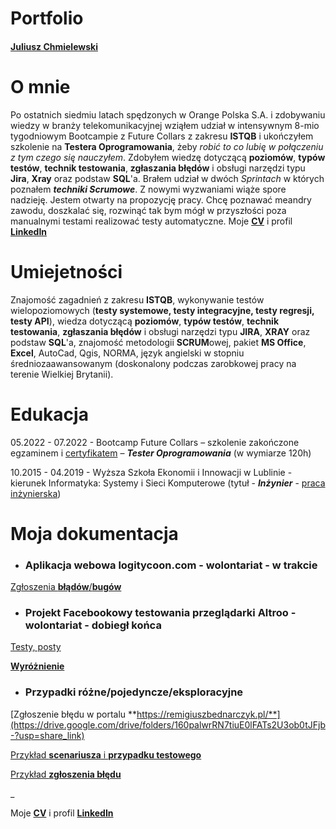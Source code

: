 # Portfolio
#### [Juliusz Chmielewski](https://drive.google.com/file/d/1qzqw_wnMRiS7ochy2FergpLTGcllmuR5/view?usp=share_link)
# O mnie 
Po ostatnich siedmiu latach spędzonych w Orange Polska S.A. i zdobywaniu wiedzy w branży telekomunikacyjnej wziąłem udział w intensywnym 8-mio tygodniowym Bootcampie z Future Collars z zakresu **ISTQB** i ukończyłem szkolenie na **Testera Oprogramowania**, żeby <em>robić to co lubię w połączeniu z tym czego się nauczyłem</em>. Zdobyłem wiedzę dotyczącą **poziomów**, **typów testów**, **technik testowania**, **zgłaszania błędów** i obsługi narzędzi typu **Jira**, **Xray** oraz podstaw **SQL**'a. Brałem udział w dwóch <em>Sprintach</em> w których poznałem **<em>techniki Scrumowe</em>**. 
Z nowymi wyzwaniami wiąże spore nadzieję. Jestem otwarty na propozycję pracy. Chcę poznawać meandry zawodu, doszkalać się, rozwinąć tak bym mógł w przyszłości poza manualnymi testami realizować testy automatyczne. 
Moje **[CV](https://drive.google.com/file/d/1aggXNtTh45tIr7lxt_Paw-H30HJbS_IP/view?usp=share_link)** i profil **[LinkedIn](www.linkedin.com/in/juliuszchmielewski)**
# Umiejetności
Znajomość zagadnień z zakresu **ISTQB**, wykonywanie testów wielopoziomowych (**testy systemowe, testy integracyjne, testy regresji, testy API**), wiedza dotyczącą **poziomów**, **typów testów**, **technik testowania**, **zgłaszania błędów** i obsługi narzędzi typu **JIRA**, **XRAY** oraz podstaw **SQL**'a, znajomość metodologii **SCRUM**owej, pakiet **MS Office**, **Excel**, AutoCad, Qgis, NORMA, język angielski w stopniu średniozaawansowanym (doskonalony podczas zarobkowej pracy na terenie Wielkiej Brytanii).
# Edukacja
05.2022 - 07.2022 - Bootcamp Future Collars – szkolenie zakończone egzaminem i [certyfikatem](https://drive.google.com/file/d/1saez94_yu8IKMsPXCIFByybV9GNAlyA-/view?usp=share_link) – ***Tester Oprogramowania*** (w wymiarze 120h)
 
10.2015 - 04.2019 - Wyższa Szkoła Ekonomii i Innowacji w Lublinie - kierunek Informatyka: Systemy i Sieci Komputerowe  (tytuł - ***Inżynier*** - [praca inżynierska](https://drive.google.com/file/d/1F8k1ZuTnM3C1tgWbN2t1hdTYuyk57zU_/view?usp=share_link))
# Moja dokumentacja
* ### Aplikacja webowa logitycoon.com - wolontariat - w trakcie
[Zgłoszenia **błądów**/**bugów**](https://drive.google.com/drive/folders/1RtPooAvpDb4xP_zCo499pVZo9L3Ng5fz?usp=share_link)

* ### Projekt Facebookowy testowania przeglądarki Altroo - wolontariat - dobiegł końca
[Testy, posty](https://drive.google.com/drive/folders/1_UGW_6ZykBoRoCrtVE9IDatAEv-w9UwQ?usp=share_link)

[**Wyróżnienie**](https://drive.google.com/file/d/1XVYNTioVkQ8wMdHNIqrvlACP642w05ak/view?usp=share_link)

* ### Przypadki różne/pojedyncze/eksploracyjne
[Zgłoszenie błędu w portalu **https://remigiuszbednarczyk.pl/**](https://drive.google.com/drive/folders/160palwrRN7tiuE0lFATs2U3ob0tJFjb-?usp=share_link)

[Przykład **scenariusza** i **przypadku testowego**](https://drive.google.com/file/d/1wVSC0UkK--McgaNxxsIzxJQcOd9Votmi/view?usp=share_link)

[Przykład **zgłoszenia błędu**](https://drive.google.com/file/d/1og09UE0yub-_ocmtokqyKCP8mWP2kZ7i/view?usp=share_link)





_

Moje **[CV](https://drive.google.com/file/d/1aggXNtTh45tIr7lxt_Paw-H30HJbS_IP/view?usp=share_link)** i profil **[LinkedIn](www.linkedin.com/in/juliuszchmielewski)**
